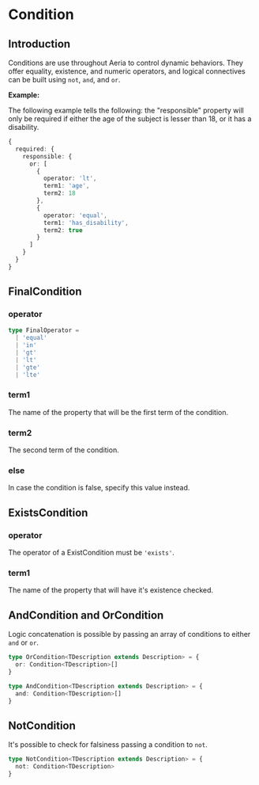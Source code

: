 # Condition

## Introduction

Conditions are use throughout Aeria to control dynamic behaviors.
They offer equality, existence, and numeric operators, and logical connectives can be built using `not`, `and`, and `or`.

**Example:**

The following example tells the following: the "responsible" property will only be required if either the age of the subject is lesser than 18, or it has a disability.

```typescript
{
  required: {
    responsible: {
      or: [
        {
          operator: 'lt',
          term1: 'age',
          term2: 18
        },
        {
          operator: 'equal',
          term1: 'has_disability',
          term2: true
        }
      ]
    }
  }
}
```

## FinalCondition

### operator <Badge type="tip" text="FinalOperator" />

```typescript
type FinalOperator =
  | 'equal'
  | 'in'
  | 'gt'
  | 'lt'
  | 'gte'
  | 'lte'
```

### term1 <Badge type="tip" text="PropertiesWithId<TDescription>" />

The name of the property that will be the first term of the condition.

### term2 <Badge type="tip" text="any" />

The second term of the condition.

### else <Badge type="tip" text="any" />

In case the condition is false, specify this value instead.


## ExistsCondition

### operator <Badge type="tip" text="'exists'" />

The operator of a ExistCondition must be `'exists'`.

### term1 <Badge type="tip" text="PropertiesWithId<TDescription>" />

The name of the property that will have it's existence checked.


## AndCondition and OrCondition

Logic concatenation is possible by passing an array of conditions to either `and` or `or`.

```typescript
type OrCondition<TDescription extends Description> = {
  or: Condition<TDescription>[]
}

type AndCondition<TDescription extends Description> = {
  and: Condition<TDescription>[]
}
```

## NotCondition

It's possible to check for falsiness passing a condition to `not`.

```typescript
type NotCondition<TDescription extends Description> = {
  not: Condition<TDescription>
}
```
